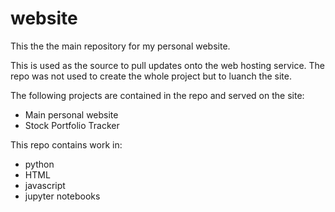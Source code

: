 # website

This the the main repository for my personal website. 

This is used as the source to pull updates onto the web hosting service.
The repo was not used to create the whole project but to luanch the site. 

The following projects are contained in the repo and served on the site:
 - Main personal website
 - Stock Portfolio Tracker
 
 
This repo contains work in:
 - python
 - HTML
 - javascript
 - jupyter notebooks

